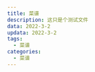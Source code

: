 ```yaml
---
title: 菜谱
description: 这只是个测试文件
data: 2022-3-2
updata: 2022-3-2
tags: 
  - 菜谱
categories:
  - 菜谱
---
```

